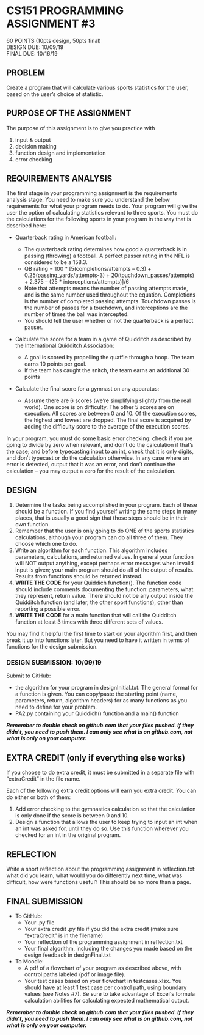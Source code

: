 # CS151 PROGRAMMING ASSIGNMENT #3  
60  POINTS   (10pts design, 50pts final)  
DESIGN DUE: 10/09/19  
FINAL DUE: 10/16/19  

## PROBLEM 
Create a program that will calculate various sports statistics for the user, based on the user’s choice of statistic. 

## PURPOSE OF THE ASSIGNMENT
The purpose of this assignment is to give you practice with

1. input & output
2. decision making
3. function design and implementation
4. error checking

## REQUIREMENTS ANALYSIS
The first stage in your programming assignment is the requirements analysis stage.  You need to make sure you understand the below requirements for what your program needs to do. Your program will give the user the option of calculating statistics relevant to three sports. You must do the calculations for the following sports in your program in the way that is described here: 

* Quarterback rating in American football:
  * The quarterback rating determines how good a quarterback is in passing (throwing) a football. A perfect passer rating in the NFL is considered to be a 158.3.  
  * QB rating = 100 * [5(completions/attempts – 0.3) + 0.25(passing_yards/attempts-3) + 20(touchdown_passes/attempts) + 2.375 – (25 * interceptions/attempts)]/6
  * Note that attempts means the number of passing attempts made, and is the same number used throughout the equation. Completions is the number of completed passing attempts. Touchdown passes is the number of passes for a touchdown, and interceptions are the number of times the ball was intercepted.  
  * You should tell the user whether or not the quarterback is a perfect passer.  
  
* Calculate the score for a team in a game of Quidditch as described by the [International Quidditch Association](http://www.iqasport.com/): 
  * A goal is scored by propelling the quaffle through a hoop. The team earns 10 points per goal.
  * If the team has caught the snitch, the team earns an additional 30 points 
  
* Calculate the final score for a gymnast on any apparatus:
  * Assume there are 6 scores (we’re simplifying slightly from the real world). One score is on difficulty. The other 5 scores are on execution. All scores are between 0 and 10. Of the execution scores, the highest and lowest are dropped. The final score is acquired by adding the difficulty score to the average of the execution scores.

In your program, you must do some basic error checking: check if you are going to divide by zero when relevant, and don’t do the calculation if that’s the case; and before typecasting input to an int, check that it is only digits, and don’t typecast or do the calculation otherwise. In any case where an error is detected, output that it was an error, and don’t continue the calculation – you may output a zero for the result of the calculation. 

## DESIGN

1. Determine the tasks being accomplished in your program. Each of these should be a function. If you find yourself writing the same steps in many places, that is usually a good sign that those steps should be in their own function.
2. Remember that the user is only going to do ONE of the sports statistics calculations, although your program can do all three of them. They choose which one to do.
3. Write an algorithm for each function. This algorithm includes parameters, calculations, and returned values. In general your function will NOT output anything, except perhaps error messages when invalid input is given; your main program should do all of the output of results. Results from functions should be returned instead.
4. **WRITE THE CODE** for your Quiddich function(). The function code should include comments documenting the function: parameters, what they represent, return value. There should not be any output inside the Quidditch function (and later, the other sport functions), other than reporting a possible error.
5. **WRITE THE CODE** for a main function that will call the Quidditch function at least 3 times with three different sets of values.

You may find it helpful the first time to start on your algorithm first, and then break it up into functions later. But you need to have it written in terms of functions for the design submission. 

### DESIGN SUBMISSION: 10/09/19

Submit to GitHub:    
  * the algorithm for your program in designInitial.txt. The general format for a function is given. You can copy/paste the starting point (name, parameters, return, algorithm headers) for as many functions as you need to define for your problem.    
  * PA2.py containing your Quiddich() function and a main() function   


***Remember to double check on github.com that your files pushed. If they didn’t, you need to push them. I can only see what is on github.com, not what is only on your computer.***


## EXTRA CREDIT (only if everything else works)
If you choose to do extra credit, it must be submitted in a separate file with “extraCredit” in the file name. 

Each of the following extra credit options will earn you extra credit. You can do either or both of them:
1.	Add error checking to the gymnastics calculation so that the calculation is only done if the score is between 0 and 10.
2.	Design a function that allows the user to keep trying to input an int when an int was asked for, until they do so. Use this function wherever you checked for an int in the original program.

## REFLECTION
Write a short reflection about the programming assignment in reflection.txt: what did you learn, what would you do differently next time, what was difficult, how were functions useful?  This should be no more than a page.

## FINAL SUBMISSION   
* To GitHub:
  * Your .py file
  * Your extra credit .py file if you did the extra credit (make sure “extraCredit” is in the filename)
  * Your reflection of the programming assignment in reflection.txt
  * Your final algorithm, including the changes you made based on the design feedback in designFinal.txt
* To Moodle:
  * A pdf of a flowchart of your program as described above, with control paths labeled (pdf or image file).
  * Your test cases based on your flowchart in testcases.xlsx. You should have at least 1 test case per control path, using boundary values (see Notes #7). Be sure to take advantage of Excel's formula calculation abilities for calculating expected mathematical output.

***Remember to double check on github.com that your files pushed. If they didn’t, you need to push them. I can only see what is on github.com, not what is only on your computer.***
